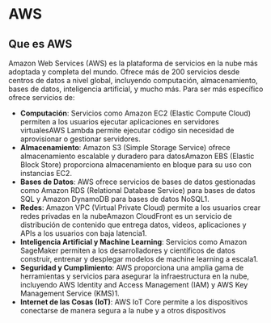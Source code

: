 # AWS

## Que es **AWS**

Amazon Web Services (AWS) es la plataforma de servicios en la nube más adoptada y completa del mundo. Ofrece más de 200 servicios desde centros de datos a nivel global, incluyendo computación, almacenamiento, bases de datos, inteligencia artificial, y mucho más. Para ser más específico ofrece servicios de:

- **Computación**: Servicios como Amazon EC2 (Elastic Compute Cloud) permiten a los usuarios ejecutar aplicaciones en servidores virtualesAWS Lambda permite ejecutar código sin necesidad de aprovisionar o gestionar servidores.
- **Almacenamiento**: Amazon S3 (Simple Storage Service) ofrece almacenamiento escalable y duradero para datosAmazon EBS (Elastic Block Store) proporciona almacenamiento en bloque para su uso con instancias EC2.
- **Bases de Datos**: AWS ofrece servicios de bases de datos gestionadas como Amazon RDS (Relational Database Service) para bases de datos SQL y Amazon DynamoDB para bases de datos NoSQL1.
- **Redes**: Amazon VPC (Virtual Private Cloud) permite a los usuarios crear redes privadas en la nubeAmazon CloudFront es un servicio de distribución de contenido que entrega datos, videos, aplicaciones y APIs a los usuarios con baja latencia1.
- **Inteligencia Artificial y Machine Learning**: Servicios como Amazon SageMaker permiten a los desarrolladores y científicos de datos construir, entrenar y desplegar modelos de machine learning a escala1.
- **Seguridad y Cumplimiento**: AWS proporciona una amplia gama de herramientas y servicios para asegurar la infraestructura en la nube, incluyendo AWS Identity and Access Management (IAM) y AWS Key Management Service (KMS)1.
- **Internet de las Cosas (IoT)**: AWS IoT Core permite a los dispositivos conectarse de manera segura a la nube y a otros dispositivos
